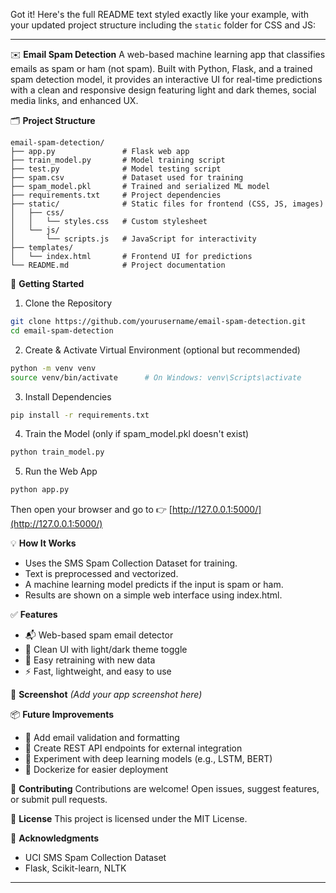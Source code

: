 Got it! Here's the full README text styled exactly like your example, with your updated project structure including the `static` folder for CSS and JS:

---

✉️ **Email Spam Detection**
A web-based machine learning app that classifies emails as spam or ham (not spam). Built with Python, Flask, and a trained spam detection model, it provides an interactive UI for real-time predictions with a clean and responsive design featuring light and dark themes, social media links, and enhanced UX.

🗂️ **Project Structure**

```
email-spam-detection/
├── app.py               # Flask web app
├── train_model.py       # Model training script
├── test.py              # Model testing script
├── spam.csv             # Dataset used for training
├── spam_model.pkl       # Trained and serialized ML model
├── requirements.txt     # Project dependencies
├── static/              # Static files for frontend (CSS, JS, images)
│   ├── css/
│   │   └── styles.css   # Custom stylesheet
│   └── js/
│       └── scripts.js   # JavaScript for interactivity
├── templates/
│   └── index.html       # Frontend UI for predictions
└── README.md            # Project documentation
```

🚀 **Getting Started**

1. Clone the Repository

```bash
git clone https://github.com/yourusername/email-spam-detection.git
cd email-spam-detection
```

2. Create & Activate Virtual Environment (optional but recommended)

```bash
python -m venv venv
source venv/bin/activate      # On Windows: venv\Scripts\activate
```

3. Install Dependencies

```bash
pip install -r requirements.txt
```

4. Train the Model (only if spam\_model.pkl doesn't exist)

```bash
python train_model.py
```

5. Run the Web App

```bash
python app.py
```

Then open your browser and go to 👉 [http://127.0.0.1:5000/](http://127.0.0.1:5000/)

💡 **How It Works**

* Uses the SMS Spam Collection Dataset for training.
* Text is preprocessed and vectorized.
* A machine learning model predicts if the input is spam or ham.
* Results are shown on a simple web interface using index.html.

✅ **Features**

* 📬 Web-based spam email detector
* 🎨 Clean UI with light/dark theme toggle
* 🔄 Easy retraining with new data
* ⚡ Fast, lightweight, and easy to use

📸 **Screenshot**
*(Add your app screenshot here)*

📦 **Future Improvements**

* 📧 Add email validation and formatting
* 🔌 Create REST API endpoints for external integration
* 🧠 Experiment with deep learning models (e.g., LSTM, BERT)
* 🐳 Dockerize for easier deployment

🤝 **Contributing**
Contributions are welcome! Open issues, suggest features, or submit pull requests.

📜 **License**
This project is licensed under the MIT License.

🙌 **Acknowledgments**

* UCI SMS Spam Collection Dataset
* Flask, Scikit-learn, NLTK

---


